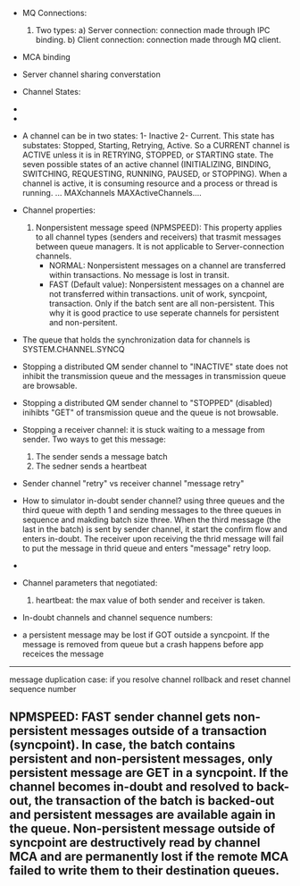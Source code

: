 * MQ Connections:
  1. Two types:
    a) Server connection: connection made through IPC binding.
    b) Client connection: connection made through MQ client.
    
* MCA binding

* Server channel sharing converstation

* Channel States:
* 
* 
* A channel can be in two states:
  1- Inactive
  2- Current.  This state has substates: Stopped, Starting, Retrying, Active.  So a CURRENT channel is ACTIVE unless it is in RETRYING, STOPPED, or STARTING state.
    The seven possible states of an active channel (INITIALIZING, BINDING, SWITCHING, REQUESTING, RUNNING, PAUSED, or STOPPING).  When a channel is active, it is consuming resource and a process or thread is running.
    ... MAXchannels MAXActiveChannels....


* Channel properties: 
  1. Nonpersistent message speed (NPMSPEED): This property applies to all channel types (senders and receivers) that trasmit messages between queue managers. It is not applicable to Server-connection channels.
     - NORMAL: Nonpersistent messages on a channel are transferred within transactions.  No message is lost in transit.
     - FAST (Default value): Nonpersistent messages on a channel are not transferred within transactions.  unit of work, syncpoint, transaction.  Only if the batch sent are all non-persistent.  This why it is good practice to use seperate channels for persistent and non-persitent.

* The queue that holds the synchronization data for channels is SYSTEM.CHANNEL.SYNCQ

* Stopping a distributed QM sender channel to "INACTIVE" state does not inhibit the transmission queue and the messages in transmission queue are browsable.
* Stopping a distributed QM sender channel to "STOPPED" (disabled) inihibts "GET" of transmission queue and the queue is not browsable.
* Stopping a receiver channel: it is stuck waiting to a message from sender.  Two ways to get this message:
  1. The sender sends a message batch
  2. The sedner sends a heartbeat

* Sender channel "retry" vs receiver channel "message retry"

* How to simulator in-doubt sender channel? using three queues and the third queue with depth 1 and sending messages to the three queues in sequence and makding batch size three.  When the third message (the last in the batch) is sent by sender channel, it start the confirm flow and enters in-doubt.  The receiver upon receiving the thrid message will fail to put the message in thrid queue and enters "message" retry loop. 

* 

* Channel parameters that negotiated:
  1. heartbeat: the max value of both sender and receiver is taken.



* In-doubt channels and channel sequence numbers:


* a persistent message may be lost if GOT outside a syncpoint.  If the message is removed from queue but a crash happens before app receices the message


--------
message duplication case: if you resolve channel rollback and reset channel sequence number

NPMSPEED: FAST sender channel gets non-persistent messages outside of a transaction (syncpoint). In case, the batch contains persistent and non-persistent messages, only persistent message are GET in a syncpoint.   If the channel becomes in-doubt and resolved to back-out, the transaction of the batch is backed-out and persistent messages are available again in the queue.  Non-persistent message outside of syncpoint are destructively read by channel MCA and are permanently lost if the remote MCA failed to write them to their destination queues.
----------
